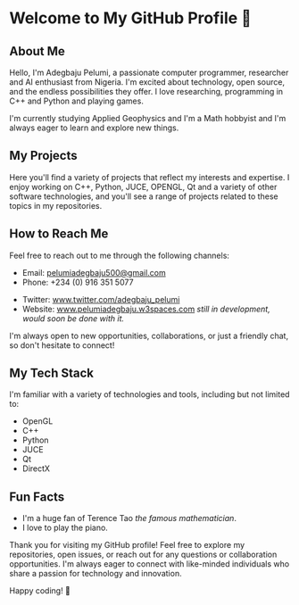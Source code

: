 # Welcome to My GitHub Profile 👋

## About Me

Hello, I'm Adegbaju Pelumi, a passionate computer programmer, researcher and AI enthusiast from Nigeria. I'm excited about technology, open source, and the endless possibilities they offer. I love researching, programming in C++ and Python and playing games. 

I'm currently studying Applied Geophysics and I'm a Math hobbyist and I'm always eager to learn and explore new things. 

## My Projects

Here you'll find a variety of projects that reflect my interests and expertise. I enjoy working on C++, Python, JUCE, OPENGL, Qt and a variety of other software technologies, and you'll see a range of projects related to these topics in my repositories.

## How to Reach Me

Feel free to reach out to me through the following channels:

- Email: pelumiadegbaju500@gmail.com
- Phone: +234 (0) 916 351 5077
<!-- LinkedIn: [Your LinkedIn Profile] -->
- Twitter: www.twitter.com/adegbaju_pelumi
- Website: www.pelumiadegbaju.w3spaces.com *still in development, would soon be done with it.*

I'm always open to new opportunities, collaborations, or just a friendly chat, so don't hesitate to connect!

## My Tech Stack

I'm familiar with a variety of technologies and tools, including but not limited to:

- OpenGL
- C++
- Python
- JUCE
- Qt
- DirectX

## Fun Facts

- I'm a huge fan of Terence Tao *the famous mathematician*.
- I love to play the piano.

Thank you for visiting my GitHub profile! Feel free to explore my repositories, open issues, or reach out for any questions or collaboration opportunities. I'm always eager to connect with like-minded individuals who share a passion for technology and innovation.

Happy coding! 🚀

<!---
Tobiloba27/Tobiloba27 is a ✨ special ✨ repository because its `README.md` (this file) appears on your GitHub profile.
You can click the Preview link to take a look at your changes.
--->
